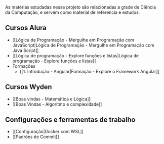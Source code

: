 As matérias estudadas nesse projeto são relacionadas a grade de Ciência da Computação, e servem como material de referencia e estudos.

## Cursos Alura
- [[Lógica de Programação - Mergulhe em Programação com JavaScript|Lógica de Programação - Mergulhe em Programação com Java Script]]
- [[Lógica de programação - Explore funções e listas|Lógica de programação - Explore funções e listas]]
- Formações
	- [[1. Introdução - Angular|Formação - Explore o Framework Angular]]

## Cursos Wyden
- [[Boas vindas - Matemática e Lógica]]
- [[Boas Vindas - Algoritmo e complexidade]]

## Configurações e ferramentas de trabalho

- [[Configuração|Docker com WSL]]
- [[Padrões de Commit]]
